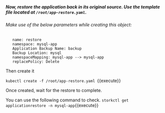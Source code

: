 </br>

##### Now, restore the application back in its original source. Use the template file located at `/root/app-restore.yaml`.


###### Make use of the below parameters while creating this object:


       name: restore
       namespace: mysql-app
       Application Backup Name: backup
       Backup Location: mysql
       namespaceMapping: mysql-app --> mysql-app
       replacePolicy: Delete

Then create it

```kubectl create -f /root/app-restore.yaml ```{{execute}}

Once created, wait for the restore to complete. 

You can use the following command to check. 
```storkctl get applicationrestore -n mysql-app```{{execute}}
